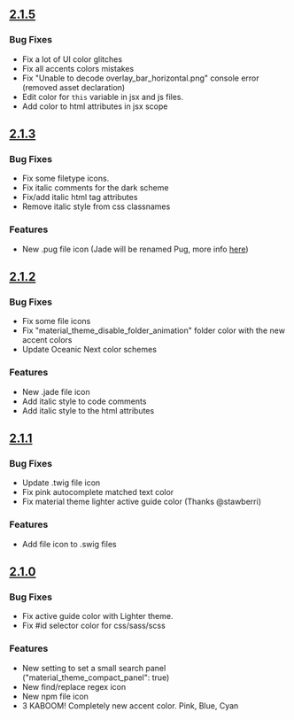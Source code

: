 <a name="2.1.5"></a>
## [2.1.5](https://github.com/equinusocio/material-theme/releases/tag/v2.1.5)


### Bug Fixes

* Fix a lot of UI color glitches
* Fix all accents colors mistakes
* Fix "Unable to decode overlay_bar_horizontal.png" console error (removed asset declaration)
* Edit color for `this` variable in jsx and js files.
* Add color to html attributes in jsx scope


<a name="2.1.3"></a>
## [2.1.3](https://github.com/equinusocio/material-theme/releases/tag/v2.1.3)


### Bug Fixes

* Fix some filetype icons.
* Fix italic comments for the dark scheme
* Fix/add italic html tag attributes
* Remove italic style from css classnames

### Features

* New .pug file icon (Jade will be renamed Pug, more info [here](https://github.com/pugjs/pug/issues/2184))



<a name="2.1.2"></a>
## [2.1.2](https://github.com/equinusocio/material-theme/releases/tag/v2.1.2)


### Bug Fixes

* Fix some file icons
* Fix "material_theme_disable_folder_animation" folder color with the new accent colors
* Update Oceanic Next color schemes

### Features

* New .jade file icon
* Add italic style to code comments
* Add italic style to the html attributes



<a name="2.1.1"></a>
## [2.1.1](https://github.com/equinusocio/material-theme/releases/tag/v2.1.1)


### Bug Fixes

* Update .twig file icon
* Fix pink autocomplete matched text color
* Fix material theme lighter active guide color (Thanks @stawberri)

### Features

* Add file icon to .swig files



<a name="2.1.0"></a>
## [2.1.0](https://github.com/equinusocio/material-theme/releases/tag/v2.1.0)


### Bug Fixes

* Fix active guide color with Lighter theme.
* Fix #id selector color for css/sass/scss


### Features

* New setting to set a small search panel ("material_theme_compact_panel": true)
* New find/replace regex icon
* New npm file icon
* 3 KABOOM! Completely new accent color. Pink, Blue, Cyan

